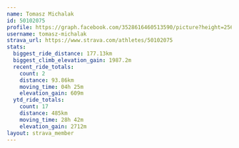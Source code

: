 ```yaml
---
name: Tomasz Michalak
id: 50102075
profile: https://graph.facebook.com/3528616460513590/picture?height=256&width=256
username: tomasz-michalak
strava_url: https://www.strava.com/athletes/50102075
stats:
  biggest_ride_distance: 177.13km
  biggest_climb_elevation_gain: 1987.2m
  recent_ride_totals:
    count: 2
    distance: 93.86km
    moving_time: 04h 25m
    elevation_gain: 609m
  ytd_ride_totals:
    count: 17
    distance: 485km
    moving_time: 28h 42m
    elevation_gain: 2712m
layout: strava_member
--- 
```

